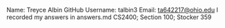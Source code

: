 Name: Treyce Albin
GitHub Username: talbin3 
Email: ta642217@ohio.edu
I recorded my answers in answers.md
CS2400; Section 100; Stocker 359

